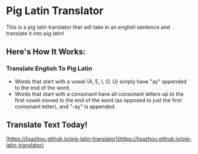 # Pig Latin Translator
This is a pig latin translator that will take in an english sentence and translate it into pig latin!

## Here's How It Works:
### Translate English To Pig Latin
- Words that start with a vowel (A, E, I, O, U) simply have "ay" appended to the end of the word.
- Words that start with a consonant have all consonant letters up to the first vowel moved to the end of the word (as opposed to just the first consonant letter), and "-ay" is appended.

## Translate Text Today!
[https://lisazhou.github.io/pig-latin-translator](https://lisazhou.github.io/pig-latin-translator)